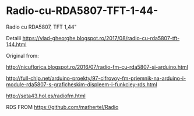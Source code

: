 # Radio-cu-RDA5807-TFT-1-44-
Radio cu RDA5807, TFT 1,44" 

Detalii https://vlad-gheorghe.blogspot.ro/2017/08/radio-cu-rda5807-tft-144.html

Original from:

http://nicuflorica.blogspot.ro/2016/07/radio-fm-cu-rda5807-si-arduino.html

http://full-chip.net/arduino-proekty/97-cifrovoy-fm-priemnik-na-arduino-i-module-rda5807-s-graficheskim-displeem-i-funkciey-rds.html

http://seta43.hol.es/radiofm.html

RDS FROM https://github.com/mathertel/Radio
